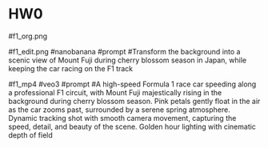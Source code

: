 # HW0

#f1_org.png

#f1_edit.png
#nanobanana
#prompt
#Transform the background into a scenic view of Mount Fuji during cherry blossom season in Japan, while keeping the car racing on the F1 track

#f1_mp4
#veo3
#prompt
#A high-speed Formula 1 race car speeding along a professional F1 circuit, with Mount Fuji majestically rising in the background during cherry blossom season. Pink petals gently float in the air as the car zooms past, surrounded by a serene spring atmosphere. Dynamic tracking shot with smooth camera movement, capturing the speed, detail, and beauty of the scene. Golden hour lighting with cinematic depth of field
